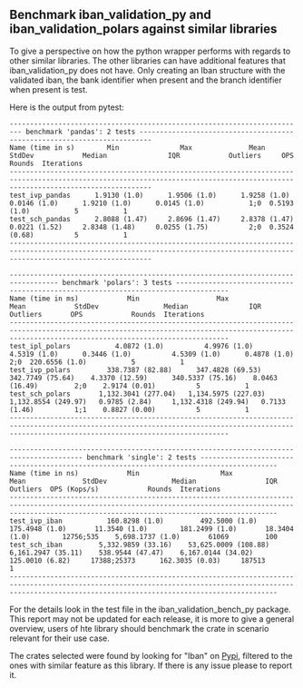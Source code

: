 ## Benchmark iban_validation_py and iban_validation_polars against similar libraries
To give a perspective on how the python wrapper performs with regards to other similar libraries. The other libraries can have additional features that iban_validation_py does not have. Only creating an Iban structure with the validated iban, the bank identifier when present and the branch identifier when present is test.

Here is the output from pytest:
```
------------------------------------------------------------------------- benchmark 'pandas': 2 tests -------------------------------------------------------------------------
Name (time in s)        Min               Max              Mean            StdDev            Median               IQR            Outliers     OPS            Rounds  Iterations
-------------------------------------------------------------------------------------------------------------------------------------------------------------------------------
test_ivp_pandas      1.9130 (1.0)      1.9506 (1.0)      1.9258 (1.0)      0.0146 (1.0)      1.9210 (1.0)      0.0145 (1.0)           1;0  0.5193 (1.0)           5           1
test_sch_pandas      2.8088 (1.47)     2.8696 (1.47)     2.8378 (1.47)     0.0221 (1.52)     2.8348 (1.48)     0.0255 (1.75)          2;0  0.3524 (0.68)          5           1
-------------------------------------------------------------------------------------------------------------------------------------------------------------------------------

---------------------------------------------------------------------------------- benchmark 'polars': 3 tests -----------------------------------------------------------------------------------
Name (time in ms)            Min                   Max                  Mean            StdDev                Median               IQR            Outliers       OPS            Rounds  Iterations
--------------------------------------------------------------------------------------------------------------------------------------------------------------------------------------------------
test_ipl_polars           4.0872 (1.0)          4.9976 (1.0)          4.5319 (1.0)      0.3446 (1.0)          4.5309 (1.0)      0.4878 (1.0)           2;0  220.6556 (1.0)           5           1
test_ivp_polars         338.7387 (82.88)      347.4828 (69.53)      342.7749 (75.64)    4.3370 (12.59)      340.5337 (75.16)    8.0463 (16.49)         2;0    2.9174 (0.01)          5           1
test_sch_polars       1,132.3041 (277.04)   1,134.5975 (227.03)   1,132.8554 (249.97)   0.9785 (2.84)     1,132.4318 (249.94)   0.7133 (1.46)          1;1    0.8827 (0.00)          5           1
--------------------------------------------------------------------------------------------------------------------------------------------------------------------------------------------------

---------------------------------------------------------------------------------------- benchmark 'single': 2 tests -----------------------------------------------------------------------------------------
Name (time in ns)            Min                    Max                  Mean              StdDev                Median                 IQR               Outliers  OPS (Kops/s)            Rounds  Iterations
--------------------------------------------------------------------------------------------------------------------------------------------------------------------------------------------------------------
test_ivp_iban           160.8298 (1.0)         492.5000 (1.0)        175.4948 (1.0)       11.3540 (1.0)        181.2499 (1.0)       18.3404 (1.0)        12756;535    5,698.1737 (1.0)       61069         100
test_sch_iban         5,332.9859 (33.16)    53,625.0009 (108.88)   6,161.2947 (35.11)    538.9544 (47.47)    6,167.0144 (34.02)    125.0010 (6.82)     17388;25373      162.3035 (0.03)     187513           1
--------------------------------------------------------------------------------------------------------------------------------------------------------------------------------------------------------------
```

For the details look in the test file in the iban_validation_bench_py package.
This report may not be updated for each release, it is more to give a general overview, users of hte library should benchmark the crate in scenario relevant for their use case. 

The crates selected were found by looking for "Iban" on [Pypi](https://pypi.org/), filtered to the ones with similar feature as this library. 
If there is any issue please to report it. 